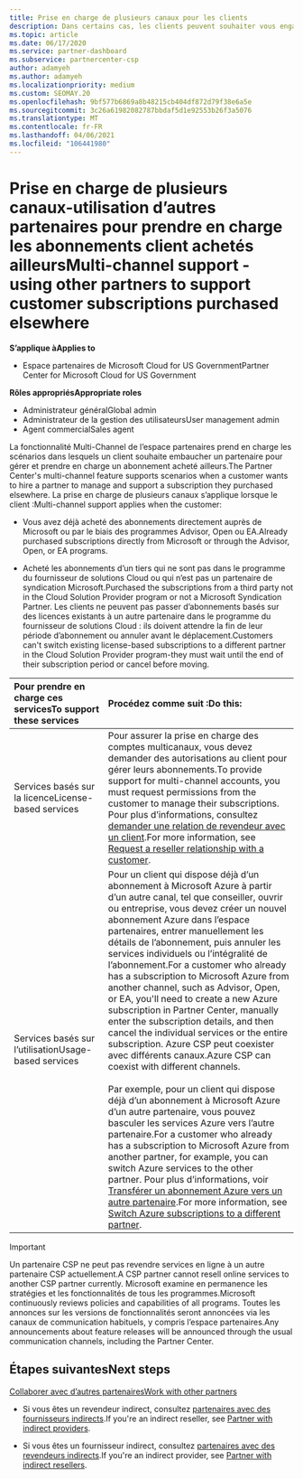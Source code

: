 ```yaml
---
title: Prise en charge de plusieurs canaux pour les clients
description: Dans certains cas, les clients peuvent souhaiter vous engager à approvisionner et à prendre en charge un abonnement qu’ils ont achetés ailleurs.
ms.topic: article
ms.date: 06/17/2020
ms.service: partner-dashboard
ms.subservice: partnercenter-csp
author: adamyeh
ms.author: adamyeh
ms.localizationpriority: medium
ms.custom: SEOMAY.20
ms.openlocfilehash: 9bf577b6869a8b48215cb404df872d79f38e6a5e
ms.sourcegitcommit: 3c26a61982082787bbdaf5d1e92553b26f3a5076
ms.translationtype: MT
ms.contentlocale: fr-FR
ms.lasthandoff: 04/06/2021
ms.locfileid: "106441980"
---
```

# <a name="multi-channel-support---using-other-partners-to-support-customer-subscriptions-purchased-elsewhere"></a><span data-ttu-id="4e7c4-103">Prise en charge de plusieurs canaux-utilisation d’autres partenaires pour prendre en charge les abonnements client achetés ailleurs</span><span class="sxs-lookup"><span data-stu-id="4e7c4-103">Multi-channel support - using other partners to support customer subscriptions purchased elsewhere</span></span>

<span data-ttu-id="4e7c4-104">**S’applique à**</span><span class="sxs-lookup"><span data-stu-id="4e7c4-104">**Applies to**</span></span>

- <span data-ttu-id="4e7c4-105">Espace partenaires de Microsoft Cloud for US Government</span><span class="sxs-lookup"><span data-stu-id="4e7c4-105">Partner Center for Microsoft Cloud for US Government</span></span>

<span data-ttu-id="4e7c4-106">**Rôles appropriés**</span><span class="sxs-lookup"><span data-stu-id="4e7c4-106">**Appropriate roles**</span></span>

- <span data-ttu-id="4e7c4-107">Administrateur général</span><span class="sxs-lookup"><span data-stu-id="4e7c4-107">Global admin</span></span>
- <span data-ttu-id="4e7c4-108">Administrateur de la gestion des utilisateurs</span><span class="sxs-lookup"><span data-stu-id="4e7c4-108">User management admin</span></span>
- <span data-ttu-id="4e7c4-109">Agent commercial</span><span class="sxs-lookup"><span data-stu-id="4e7c4-109">Sales agent</span></span>

<span data-ttu-id="4e7c4-110">La fonctionnalité Multi-Channel de l’espace partenaires prend en charge les scénarios dans lesquels un client souhaite embaucher un partenaire pour gérer et prendre en charge un abonnement acheté ailleurs.</span><span class="sxs-lookup"><span data-stu-id="4e7c4-110">The Partner Center's multi-channel feature supports scenarios when a customer wants to hire a partner to manage and support a subscription they purchased elsewhere.</span></span> <span data-ttu-id="4e7c4-111">La prise en charge de plusieurs canaux s’applique lorsque le client :</span><span class="sxs-lookup"><span data-stu-id="4e7c4-111">Multi-channel support applies when the customer:</span></span>

- <span data-ttu-id="4e7c4-112">Vous avez déjà acheté des abonnements directement auprès de Microsoft ou par le biais des programmes Advisor, Open ou EA.</span><span class="sxs-lookup"><span data-stu-id="4e7c4-112">Already purchased subscriptions directly from Microsoft or through the Advisor, Open, or EA programs.</span></span>

- <span data-ttu-id="4e7c4-113">Acheté les abonnements d’un tiers qui ne sont pas dans le programme du fournisseur de solutions Cloud ou qui n’est pas un partenaire de syndication Microsoft.</span><span class="sxs-lookup"><span data-stu-id="4e7c4-113">Purchased the subscriptions from a third party not in the Cloud Solution Provider program or not a Microsoft Syndication Partner.</span></span> <span data-ttu-id="4e7c4-114">Les clients ne peuvent pas passer d’abonnements basés sur des licences existants à un autre partenaire dans le programme du fournisseur de solutions Cloud : ils doivent attendre la fin de leur période d’abonnement ou annuler avant le déplacement.</span><span class="sxs-lookup"><span data-stu-id="4e7c4-114">Customers can't switch existing license-based subscriptions to a different partner in the Cloud Solution Provider program-they must wait until the end of their subscription period or cancel before moving.</span></span>

|<span data-ttu-id="4e7c4-115">Pour prendre en charge ces services</span><span class="sxs-lookup"><span data-stu-id="4e7c4-115">To support these services</span></span>  | <span data-ttu-id="4e7c4-116">Procédez comme suit :</span><span class="sxs-lookup"><span data-stu-id="4e7c4-116">Do this:</span></span> |
|:---------|:---------|
|<span data-ttu-id="4e7c4-117">Services basés sur la licence</span><span class="sxs-lookup"><span data-stu-id="4e7c4-117">License-based services</span></span>    | <span data-ttu-id="4e7c4-118">Pour assurer la prise en charge des comptes multicanaux, vous devez demander des autorisations au client pour gérer leurs abonnements.</span><span class="sxs-lookup"><span data-stu-id="4e7c4-118">To provide support for multi-channel accounts, you must request permissions from the customer to manage their subscriptions.</span></span> <span data-ttu-id="4e7c4-119">Pour plus d’informations, consultez [demander une relation de revendeur avec un client](request-a-relationship-with-a-customer.md).</span><span class="sxs-lookup"><span data-stu-id="4e7c4-119">For more information, see [Request a reseller relationship with a customer](request-a-relationship-with-a-customer.md).</span></span>   |
|<span data-ttu-id="4e7c4-120">Services basés sur l’utilisation</span><span class="sxs-lookup"><span data-stu-id="4e7c4-120">Usage-based services</span></span>     |  <span data-ttu-id="4e7c4-121">Pour un client qui dispose déjà d’un abonnement à Microsoft Azure à partir d’un autre canal, tel que conseiller, ouvrir ou entreprise, vous devez créer un nouvel abonnement Azure dans l’espace partenaires, entrer manuellement les détails de l’abonnement, puis annuler les services individuels ou l’intégralité de l’abonnement.</span><span class="sxs-lookup"><span data-stu-id="4e7c4-121">For a customer who already has a subscription to Microsoft Azure from another channel, such as Advisor, Open, or EA, you'll need to create a new Azure subscription in Partner Center, manually enter the subscription details, and then cancel the individual services or the entire subscription.</span></span> <span data-ttu-id="4e7c4-122">Azure CSP peut coexister avec différents canaux.</span><span class="sxs-lookup"><span data-stu-id="4e7c4-122">Azure CSP can coexist with different channels.</span></span><br/><br/> <span data-ttu-id="4e7c4-123">Par exemple, pour un client qui dispose déjà d’un abonnement à Microsoft Azure d’un autre partenaire, vous pouvez basculer les services Azure vers l’autre partenaire.</span><span class="sxs-lookup"><span data-stu-id="4e7c4-123">For a customer who already has a subscription to Microsoft Azure from another partner, for example, you can switch Azure services to the other partner.</span></span>  <span data-ttu-id="4e7c4-124">Pour plus d’informations, voir [Transférer un abonnement Azure vers un autre partenaire](switch-azure-subscriptions-to-a-different-partner.md).</span><span class="sxs-lookup"><span data-stu-id="4e7c4-124">For more information, see [Switch Azure subscriptions to a different partner](switch-azure-subscriptions-to-a-different-partner.md).</span></span> |

> [!IMPORTANT]  
> <span data-ttu-id="4e7c4-125">Un partenaire CSP ne peut pas revendre services en ligne à un autre partenaire CSP actuellement.</span><span class="sxs-lookup"><span data-stu-id="4e7c4-125">A CSP partner cannot resell online services to another CSP partner currently.</span></span> <span data-ttu-id="4e7c4-126">Microsoft examine en permanence les stratégies et les fonctionnalités de tous les programmes.</span><span class="sxs-lookup"><span data-stu-id="4e7c4-126">Microsoft continuously reviews policies and capabilities of all programs.</span></span> <span data-ttu-id="4e7c4-127">Toutes les annonces sur les versions de fonctionnalités seront annoncées via les canaux de communication habituels, y compris l’espace partenaires.</span><span class="sxs-lookup"><span data-stu-id="4e7c4-127">Any announcements about feature releases will be announced through the usual communication channels, including the Partner Center.</span></span>

## <a name="next-steps"></a><span data-ttu-id="4e7c4-128">Étapes suivantes</span><span class="sxs-lookup"><span data-stu-id="4e7c4-128">Next steps</span></span>

[<span data-ttu-id="4e7c4-129">Collaborer avec d’autres partenaires</span><span class="sxs-lookup"><span data-stu-id="4e7c4-129">Work with other partners</span></span>](work-with-other-partners.md)

- <span data-ttu-id="4e7c4-130">Si vous êtes un revendeur indirect, consultez [partenaires avec des fournisseurs indirects](indirect-reseller-tasks-in-partner-center.md).</span><span class="sxs-lookup"><span data-stu-id="4e7c4-130">If you're an indirect reseller, see [Partner with indirect providers](indirect-reseller-tasks-in-partner-center.md).</span></span>

- <span data-ttu-id="4e7c4-131">Si vous êtes un fournisseur indirect, consultez [partenaires avec des revendeurs indirects](indirect-provider-tasks-in-partner-center.md).</span><span class="sxs-lookup"><span data-stu-id="4e7c4-131">If you're an indirect provider, see [Partner with indirect resellers](indirect-provider-tasks-in-partner-center.md).</span></span>
